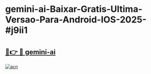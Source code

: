 # gemini-ai-Baixar-Gratis-Ultima-Versao-Para-Android-IOS-2025-#j9ii1

# <h2><a href="https://ainizakaria.my?title=gemini-ai&ref=24M">🔗👉 🔴 gemini-ai</a></h2>

[![acn](https://github.com/user-attachments/assets/0f9c940e-d8b0-45ae-aac7-cd30a18b3e1c)](https://ainizakaria.my?title=gemini-ai&ref=24M)


